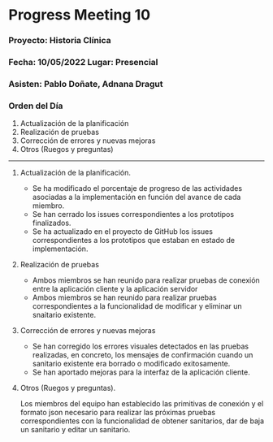# Progress Meeting 10
### Proyecto: Historia Clínica
### Fecha: 10/05/2022 Lugar: Presencial
### Asisten: Pablo Doñate, Adnana Dragut

### Orden del Día

  1. Actualización de la planificación
  2. Realización de pruebas 
  3. Corrección de errores y nuevas mejoras
  4. Otros (Ruegos y preguntas)
 --- 
  1. Actualización de la planificación.
     * Se ha modificado el porcentaje de progreso de las actividades asociadas a la implementación en función del avance de cada miembro.
     * Se han cerrado los issues correspondientes a los prototipos finalizados.
     * Se ha actualizado en el proyecto de GitHub los issues correspondientes a los prototipos que estaban en estado de implementación.
        
  2. Realización de pruebas
     * Ambos miembros se han reunido para realizar pruebas de conexión entre la aplicación cliente y la aplicación servidor
     * Ambos miembros se han reunido para realizar pruebas correspondientes a la funcionalidad de modificar y eliminar un snaitario existente.
     
  3. Corrección de errores y nuevas mejoras
     * Se han corregido los errores visuales detectados en las pruebas realizadas, en concreto, los mensajes de confirmación cuando un sanitario existente era borrado o modificado exitosamente.
     * Se han aportado mejoras para la interfaz de la aplicación cliente.
 
  4. Otros (Ruegos y preguntas).
     <p>Los miembros del equipo han establecido las primitivas de conexión y el formato json necesario para realizar las próximas pruebas correspondientes
       con la funcionalidad de obtener sanitarios, dar de baja un sanitario y editar un sanitario.
